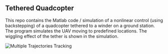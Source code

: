 

## Tethered Quadcopter
This repo contains the Matlab code / simulation of a nonlinear control (using backstepping) of a quadcopter tethered to a winder on a ground station. The program simulates the UAV moving to predefined locations. The wiggling effect of the tether is shown in the simulation.

![Multiple Trajectories Tracking](./Animation/quadcopter_animation.gif)

